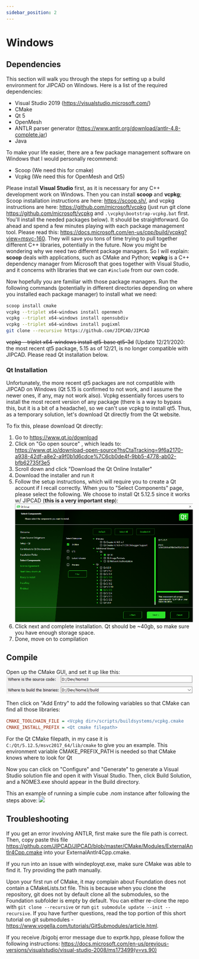 ```yaml
---
sidebar_position: 2
---
```


# Windows

## Dependencies
This section will walk you through the steps for setting up a build environment for JIPCAD on Windows. Here is a list of the required dependencies:

- Visual Studio 2019 (https://visualstudio.microsoft.com/)
- CMake
- Qt 5
- OpenMesh
- ANTLR parser generator (https://www.antlr.org/download/antlr-4.8-complete.jar)
- Java


To make your life easier, there are a few package management software on Windows that I would personally recommend:

- Scoop (We need this for cmake)
- Vcpkg (We need this for OpenMesh and Qt5)

Please install __Visual Studio__ first, as it is necessary for any C++ development work on Windows. Then you can install __scoop__ and __vcpkg__; Scoop installation instructions are here: https://scoop.sh/, and vcpkg instructions are here: https://github.com/microsoft/vcpkg (just run git clone https://github.com/microsoft/vcpkg and `.\vcpkg\bootstrap-vcpkg.bat` first. You'll install the needed packages below). It should be straightforward. Go ahead and spend a few minutes playing with each package management tool. Please read this: https://docs.microsoft.com/en-us/cpp/build/vcpkg?view=msvc-160. They will save you tons of time trying to pull together different C++ libraries, potentially in the future. Now you might be wondering why we need two different package managers. So I will explain: __scoop__ deals with applications, such as CMake and Python; __vcpkg__ is a C++ dependency manager from Microsoft that goes together with Visual Studio, and it concerns with libraries that we can `#include` from our own code.

Now hopefully you are familiar with those package managers. Run the following commands (potentially in different directories depending on where you installed each package manager) to install what we need:

```bash
scoop install cmake
vcpkg --triplet x64-windows install openmesh
vcpkg --triplet x64-windows install opensubdiv
vcpkg --triplet x64-windows install pugixml
git clone --recursive https://github.com/JIPCAD/JIPCAD
```

~~vcpkg --triplet x64-windows install qt5-base qt5-3d~~ (Update 12/21/2020: the most recent qt5 package, 5.15 as of 12/21, is no longer compatible with JIPCAD. Please read Qt installation below.


### Qt Installation
Unfortunately, the more recent qt5 packages are not compatible with JIPCAD on Windows (Qt 5.15 is confirmed to not work, and I assume the newer ones, if any, may not work also). Vcpkg essentially forces users to install the most recent version of any package (there is a way to bypass this, but it is a bit of a headache), so we can't use vcpkg to install qt5. Thus, as a temporary solution, let's download Qt directly from the Qt website.

To fix this, please download Qt directly:

1. Go to https://www.qt.io/download
2. Click on "Go open source" , which leads to: https://www.qt.io/download-open-source?hsCtaTracking=9f6a2170-a938-42df-a8e2-a9f0b1d6cdce%7C6cb0de4f-9bb5-4778-ab02-bfb62735f3e5
3. Scroll down and click "Download the Qt Online Installer"
4. Download the installer and run it
5. Follow the setup instructions,  which will require you to create a Qt account if I recall correctly. When you to "Select Components" page, please select the following. We choose to install Qt 5.12.5 since it works w/ JIPCAD (__this is a very important step__):
   ![](https://github.com/JIPCAD/JIPCAD/blob/master/Docs/Qtsetup.png)
6. Click next and complete installation. Qt should be ~40gb, so make sure you have enough storage space.
7. Done, move on to compilation


## Compile
Open up the CMake GUI, and set it up like this:
![](https://github.com/JIPCAD/JIPCAD/blob/master/Docs/snip1.jpg)

Then click on "Add Entry" to add the following variables so that CMake can find all those libraries:

```ini
CMAKE_TOOLCHAIN_FILE = <Vcpkg dir>/scripts/buildsystems/vcpkg.cmake
CMAKE_INSTALL_PREFIX = <Qt cmake filepath>
```

For the Qt CMake filepath, in my case it is `C:/Qt/5.12.5/msvc2017_64/lib/cmake` to give you an example. This environment variable CMAKE_PREFIX_PATH is needed so that CMake knows where to look for Qt

Now you can click on "Configure" and "Generate" to generate a Visual Studio solution file and open it with Visual Studio. Then, click Build Solution, and a NOME3.exe should appear in the Build directory.


This an example of running a simple cube .nom instance after following the steps above:
![](https://github.com/cyj0912/Nome3/blob/master/Docs/hellocube.png)


## Troubleshooting

If you get an error involving ANTLR, first make sure the file path is correct. Then, copy paste this file https://github.com/JIPCAD/JIPCAD/blob/master/CMake/Modules/ExternalAntlr4Cpp.cmake into your ExternalAntlr4Cpp.cmake.

If you run into an issue with windeployqt.exe, make sure CMake was able to find it. Try providing the path manually.

Upon your first run of CMake, it may complain about Foundation does not contain a CMakeLists.txt file. This is because when you clone the repository, git does not by default clone all the submodules, so the Foundation subfolder is empty by default. You can either re-clone the repo with `git clone --recursive` or run `git submodule update --init --recursive`. If you have further questions, read the top portion of this short tutorial on git submodules - https://www.vogella.com/tutorials/GitSubmodules/article.html.


If you receive  /bigobj error message due to exprtk.hpp, please follow the following instructions: https://docs.microsoft.com/en-us/previous-versions/visualstudio/visual-studio-2008/ms173499(v=vs.90)

